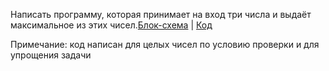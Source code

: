 Напиcать программу, которая принимает на вход три числа и выдаёт максимальное из этих чисел.[Блок-схема](alg.drawio.png) | [Код](Program.cs)

Примечание: код написан для целых чисел по условию проверки и для упрощения задачи